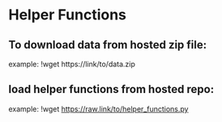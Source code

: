 # Helper Functions


## To download data from hosted zip file:
example: !wget https://link/to/data.zip

## load helper functions from hosted repo:
example: !wget https://raw.link/to/helper_functions.py
